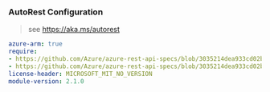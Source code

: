 ### AutoRest Configuration

> see https://aka.ms/autorest

``` yaml
azure-arm: true
require:
- https://github.com/Azure/azure-rest-api-specs/blob/3035214dea933cd02b1ecfa982c185a572f84b8a/specification/dataprotection/resource-manager/readme.md
- https://github.com/Azure/azure-rest-api-specs/blob/3035214dea933cd02b1ecfa982c185a572f84b8a/specification/dataprotection/resource-manager/readme.go.md
license-header: MICROSOFT_MIT_NO_VERSION
module-version: 2.1.0
```